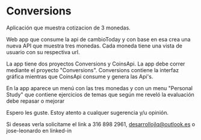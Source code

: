 # Conversions
Aplicación que muestra cotizacion de 3 monedas.

Web app que consume la api de cambioToday y con base en esa crea una nueva API que muestra tres monedas. Cada moneda tiene una vista de usuario
con su respectiva url.

La app tiene dos proyectos Conversions y CoinsApi. La app debe correr mediante el proyecto "Conversions".
Conversions contiene la interfaz gráfica mientras que CoinsApi consume y genera las Api's.

En la app aparece un menú con las tres monedas y con un menu "Personal Study" que contiene ejercicios de temas que según me reveló la evaluación debe repasar o mejorar

Espero les guste. Estoy atento a cualquer sugerencia y/u opinión.

Si deseas verla solicitame el link a 316 898 2961, desarrollojlq@outlook.es o jose-leonardo en linked-in
